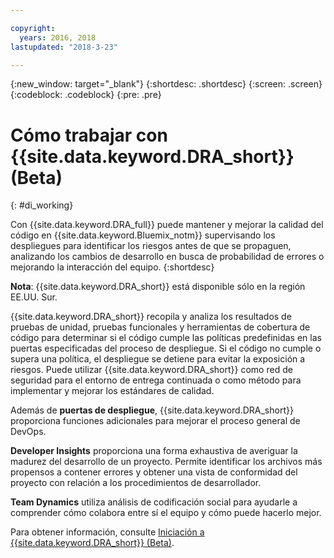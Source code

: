 ```yaml
---

copyright:
  years: 2016, 2018
lastupdated: "2018-3-23"

---
```


{:new_window: target="_blank"}
{:shortdesc: .shortdesc}
{:screen: .screen}
{:codeblock: .codeblock}
{:pre: .pre}

# Cómo trabajar con {{site.data.keyword.DRA_short}} (Beta)
{: #di_working}

Con {{site.data.keyword.DRA_full}} puede mantener y mejorar la calidad del código en {{site.data.keyword.Bluemix_notm}} supervisando los despliegues para identificar los riesgos antes de que se propaguen, analizando los cambios de desarrollo en busca de probabilidad de errores o mejorando la interacción del equipo.
{:shortdesc}

**Nota**: {{site.data.keyword.DRA_short}} está disponible sólo en la región EE.UU. Sur.

{{site.data.keyword.DRA_short}} recopila y analiza los resultados de pruebas de unidad, pruebas funcionales y herramientas de cobertura de código para determinar si el código cumple las políticas predefinidas en las puertas especificadas del proceso de despliegue. Si el código no cumple o supera una política, el despliegue se detiene para evitar la exposición a riesgos. Puede utilizar {{site.data.keyword.DRA_short}} como red de seguridad para el entorno de entrega continuada o como método para implementar y mejorar los estándares de calidad. 

Además de **puertas de despliegue**, {{site.data.keyword.DRA_short}} proporciona funciones adicionales para mejorar el proceso general de DevOps.  

**Developer Insights** proporciona una forma exhaustiva de averiguar la madurez del desarrollo de un proyecto. Permite identificar los archivos más propensos a contener errores y obtener una vista de conformidad del proyecto con relación a los procedimientos de desarrollador.
	
**Team Dynamics** utiliza análisis de codificación social para ayudarle a comprender cómo colabora entre sí el equipo y cómo puede hacerlo mejor.

Para obtener información, consulte [Iniciación a {{site.data.keyword.DRA_short}} (Beta)](/docs/services/DevOpsInsights/index.html).
